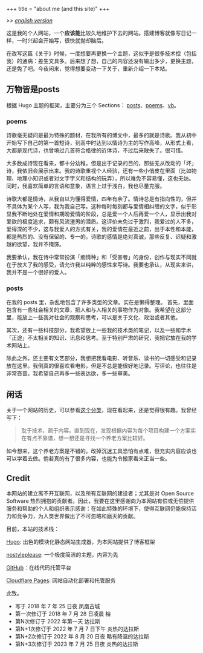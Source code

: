 +++
title = "about me (and this site)"
+++

_>> [english version](/about/)_

这是我的个人网站，一个**应该能**比较久地维护下去的网站。搭建博客就像写日记一样，一时兴起会开始写，很快就抛却脑后。

在改写这篇《关于》时候，一度想要再更换一个主题，这似乎是很多技术控（包括我）的通病：差生文具多。后来想了想，自己的内容还没有输出多少，更换主题，还是免了吧。今夜闲来，觉得想要变动一下关于，重新介绍一下本站。

## 万物皆是posts

根据 Hugo 主题的框架，主要分为三个 Sections： [posts](/posts)、[poems](/poems)、[vb](/volleyball)。

### poems

诗歌毫无疑问是最为特殊的题材，在我所有的博文中，最多的就是诗歌。我从初中开始写下自己的第一首短诗，到高中时达到以情诗为主的写作高峰，从形式上看，大都是现代诗，也曾填过几首符合格律的近体诗，不过后来散失了。很可惜。

大多数成诗现在看来，都十分幼稚，但是出于记录的目的，那些无从改动的「坏」诗，我依旧会展示出来。我的诗歌重视个人经验，还有一些小俏皮在里面（比如物理、地理小知识或者对文字字义和结构的玩弄），所以难免不容易懂，这也无妨。同时，我喜欢简单的言语和意象，语言上过于浅白，我也尽量克服。

诗歌大都是情诗，从我自以为懂得爱情，四年有余了。情诗总是有指向性的，但并不具体为某个人写，我为我自己写。这种每时每刻都与爱情相纠缠的文字，似乎彰显我不断地处在爱情和期盼爱情的阶段，总是爱一个人后再爱一个人，显示出我对爱欲的极度追求，颇有风流渣男的潜质。这评价未免过于激烈，我爱过的人不多，爱得深的不少，这与我爱人的方式有关，我的爱情在最近之前，出于本性和本能，都是热烈的、没有保留的、专一的。诗歌的感情是绝对真诚，那些反复、迟疑和激越的欲望，我并不掩饰。

我要承认，我在诗中常常扮演「痴情种」和「受害者」的身份，创作与现实不同就在于放大了我的感受，请允许我以纯粹的感性来写诗。我要也承认，从现实来讲，我并不是一个很好的爱人。

### posts

在我的 posts 里，杂乱地包含了许多类型的文章。实在是懒得整理。 首先，里面包含有一些社会相关的文章，把人和与人相关的事物作为对象。我希望在这部分里，能放上一些我对社会的观察和思考，可以是关于文化、政治或者其他。

其次，还有一些科技部分，我希望放上一些我的技术类的笔记，以及一些和学术「正途」不太相关的知识、讯息和思考。至于特别严肃的研究，我把它放在我的学术网站上。

除此之外，还主要有文艺部分，我想把我看电影、听音乐、读书的一切感受和记录放在这里。我倒真的很喜欢看电影，但是不总是能很好地记录。写评论，也往往是非常吝啬。我希望自己再多一些表达欲，多一些审美。

## 闲话

关于一个网站的历史，可以参看[这个分类](404)，现在看起来，还是觉得很有趣。我曾经写下：

> 耽于技术，疏于内容。直到现在，发现根据内容为每个项目构建一个方案实在有点不靠谱，想一想还是寻找一个养老方案比较好。

如今想来，这个养老方案是不错的。改掉沉迷工具恐怕有点难，但充实内容应该也可以学着去做。倘若真的有了很多内容，也能为令搬家看来正当一些。

## Credit

本网站的建立离不开互联网，以及所有互联网的建设者；尤其是对 Open Source Software 热烈拥抱的贡献者。因此，我要在这里感谢向为本网站有偿或无偿提供服务和帮助的个人和组织表示感谢：在如此特殊的环境下，使得互联网仍能保持活力和竞争力，为人类世界做出了不可忽略和磨灭的贡献。

目前，本站的技术栈：

[Hugo](https://github.com/gohugoio/hugo): 出色的模块化静态网站生成器，为本网站提供了博客框架

[nostyleplease](https://github.com/Masellum/hugo-theme-nostyleplease): 一个极度简洁的主题，内容为先

[GitHub](https://github.com)：在线代码托管平台

[Cloudflare Pages](https://pages.cloudflare.com): 网站自动化部署和托管服务

此致。

- 写于 2018 年 7 年 25 日夜 凤凰古城
- 第一次修订于 2018 年 7 月 28 日凌晨 榕
- 第N次修订于 2022 年第一天 达拉斯
- 第N+1次修订于 2022 年 7 月 7 日下午 炎热的达拉斯
- 第N+2次修订于 2022 年 8 月 20 日夜 略有降温的达拉斯
- 第N+3次修订于 2023 年 7 月 25 日夜 炎热的达拉斯
